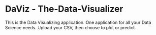 # DaViz - The-Data-Visualizer
This is the Data Visualizing application.
One application for all your Data Science needs.
Upload your CSV, then choose to plot or predict.
